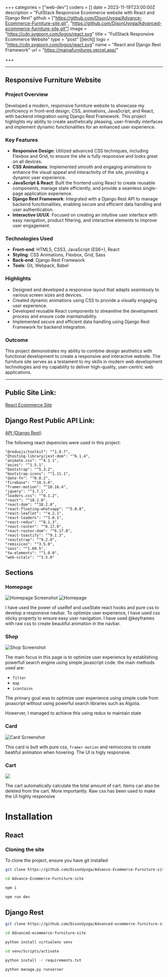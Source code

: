 +++
categories = ["web-dev"]
coders = []
date = 2023-11-19T23:00:00Z
description = "FullStack Responsive Ecommerce website with React and Django Rest"
github = ["https://github.com/DisonUyoga/Advance-Ecommerce-Furniture-site.git", "https://github.com/DisonUyoga/Advanced-ecommerce-furniture-site.git"]
image = "https://cdn.svgporn.com/logos/react.svg"
title = "FullStack Responsive Ecommerce Website"
type = "post"
[[tech]]
logo = "https://cdn.svgporn.com/logos/react.svg"
name = "React and Django Rest Framework"
url = "https://mainafurnitures.vercel.app/"


+++

---

## Responsive Furniture Website

### Project Overview

Developed a modern, responsive furniture website to showcase my proficiency in front-end design, CSS, animations, JavaScript, and React, with backend integration using Django Rest Framework. This project highlights my ability to create aesthetically pleasing, user-friendly interfaces and implement dynamic functionalities for an enhanced user experience.

### Key Features

- **Responsive Design**: Utilized advanced CSS techniques, including Flexbox and Grid, to ensure the site is fully responsive and looks great on all devices.
- **CSS Animations**: Implemented smooth and engaging animations to enhance the visual appeal and interactivity of the site, providing a dynamic user experience.
- **JavaScript & React**: Built the frontend using React to create reusable components, manage state efficiently, and provide a seamless single-page application experience.
- **Django Rest Framework**: Integrated with a Django Rest API to manage backend functionalities, enabling secure and efficient data handling and user authentication.
- **Interactive UI/UX**: Focused on creating an intuitive user interface with easy navigation, product filtering, and interactive elements to improve user engagement.

### Technologies Used

- **Front-end**: HTML5, CSS3, JavaScript (ES6+), React
- **Styling**: CSS Animations, Flexbox, Grid, Sass
- **Back-end**: Django Rest Framework
- **Tools**: Git, Webpack, Babel

### Highlights

- Designed and developed a responsive layout that adapts seamlessly to various screen sizes and devices.
- Created dynamic animations using CSS to provide a visually engaging user experience.
- Developed reusable React components to streamline the development process and ensure code maintainability.
- Implemented secure and efficient data handling using Django Rest Framework for backend integration.

### Outcome

This project demonstrates my ability to combine design aesthetics with functional development to create a responsive and interactive website. The furniture site serves as a testament to my skills in modern web development technologies and my capability to deliver high-quality, user-centric web applications.

---

## Public Site Link:

[React Ecommerce Site](https://mainafurnitures.vercel.app/)

## Django Rest Public API Link:

[API (Django Rest)](https://obudhodison.pythonanywhere.com/api/products/)

The following react depencies were used in this project:

    "@reduxjs/toolkit": "^1.9.7",
    "@testing-library/jest-dom": "^6.1.4",
    "animate.css": "^4.1.1",
    "axios": "^1.5.1",
    "bootstrap": "^5.3.2",
    "bootstrap-icons": "^1.11.1",
    "date-fn": "^0.0.2",
    "firebase": "^10.5.0",
    "framer-motion": "^10.16.4",
    "jquery": "^3.7.1",
    "loaders.css": "^0.1.2",
    "react": "^18.2.0",
    "react-dom": "^18.2.0",
    "react-floating-whatsapp": "^5.0.8",
    "react-leaflet": "^4.2.1",
    "react-loaders": "^3.0.1",
    "react-redux": "^8.1.3",
    "react-router": "^6.17.0",
    "react-router-dom": "^6.17.0",
    "react-toastify": "^9.1.3",
    "reactstrap": "^9.2.0",
    "remixicon": "^3.5.0",
    "sass": "^1.69.5",
    "tw-elements": "^1.0.0",
    "web-vitals": "^3.5.0"

## Sections

### Homepage

![Homepage Screenshot](https://res.cloudinary.com/dfjpdzsin/image/upload/homepage_xyk6it.png "Homepage Screenshot")
![Homepage](https://res.cloudinary.com/dfjpdzsin/image/upload/v1717225383/mobileScreenhomepage_ovhcpn.png "Homepage Screenshot")

I have used the power of useRef and useState react hooks and pure css to develop a responsive navbar. To optimize user experience, I have used css sticky property to ensure easy user navigation. I have used @keyframes with raw css to create beautiful animation in the navbar.

### Shop

![Shop Screenshot](https://res.cloudinary.com/dfjpdzsin/image/upload/v1717222935/mobileshop_wi5e65.png "Shop Screenshot")

The main focus in this page is to optimize user experience by establishing powerfull search engine using simple javascript code. the main methods used are:

- `filter`
- `map`
- `icontains`

The primary goal was to optimize user experience using simple code from javascript without using powerful search libraries such as Algolia.

Howerver, I managed to achieve this using redux to maintain state

### Card

![Card Screenshot](https://res.cloudinary.com/dfjpdzsin/image/upload/v1717222907/homepagecard_j6pcvf.png "Card Screenshot")

This card is bult with pure css, `framer-motion` and remixicons to create beatiful animation when hovering. The UI is higly responsive.

### Cart

![](https://res.cloudinary.com/dfjpdzsin/image/upload/v1717222773/homecart_zv9lce.png)

The cart automatically calculate the total amount of cart. Items can also be deleted from the cart. More importantly. Raw css has been used to make the UI highly responsive

# Installation

## React

### Cloning the site

To clone the project, ensure you have git installed

```bash
git clone https://github.com/DisonUyoga/Advance-Ecommerce-Furniture-site.git
```

```bash
cd Advance-Ecommerce-Furniture-site
```

```bash
npm i
```

```bash
npm run dev
```

## Django Rest

```bash
git clone https://github.com/DisonUyoga/Advanced-ecommerce-furniture-site.git
```

```bash
cd Advanced-ecommerce-furniture-site
```

```bash
python install virtualenv venv
```

```bash
cd venv/Scripts/activate
```

```bash
python install -r requirements.txt
```

```bash
python manage.py runserver
```

